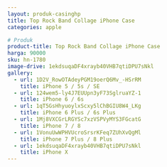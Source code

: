 ```yaml
---
layout: produk-casinghp
title: Top Rock Band Collage iPhone Case
categories: apple

# Produk
product-title: Top Rock Band Collage iPhone Case
harga: 90000
sku: hn-1780
image-drive: 1ekdsuqaDF4xrayb40VHB7qtiDPU7sNkl
gallery:
  - url: 1D2V_RowOTAdeyPGM19oerQ6Mv_-HSrRM
    title: iPhone 5 / 5s / SE
  - url: 124wem5-ly4J7EUUpn3yF73SglruaYZ-1
    title: iPhone 6 / 6s
  - url: 1qT5GsHhyuoylxScxy5lChBGIU8W4_LKg
    title: iPhone 6 Plus / 6s Plus
  - url: 1Mj8VXCGrLRGYSc7xzVSPVyMYS3FGcatG
    title: iPhone 7 / 8
  - url: 1VonuUwWPHVUcroSrsrKFeq7ZUhXvQgMl
    title: iPhone 7 Plus / 8 Plus
  - url: 1ekdsuqaDF4xrayb40VHB7qtiDPU7sNkl
    title: iPhone X
---
```

